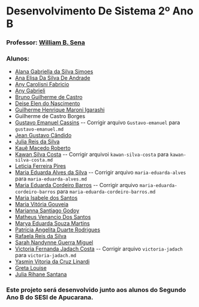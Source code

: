 # Desenvolvimento De Sistema 2º Ano B
### Professor: [William B. Sena](https://github.com/williamsena13/2-ano-b-sesi)

### Alunos: 
- [Alana Gabriella da Silva Simoes](https://github.com/alanasimoes11/2-ano-b-sesi)
- [Ana Elisa Da Silva De Andrade](https://github.com/Anaandrade06/2-ano-b-sesi)
- [Any Carolisni Fabricio](https://github.com/anycarolini21/2-ano-b-sesi)
- [Any Gabrieli](https://github.com/anygabrieli/2-ano-b-sesi)
- [Bruno Guilherme de Castro](https://github.com/Brunoxl03/2-ano-b-sesi)
- [Deise Elen do Nascimento](https://github.com/D3ise/2-ano-b-sesi)
- [Guilherme Henrique Maroni Igarashi](https://github.com/GuilhermeIgarashi7/2-ano-b-sesi)
- Guilherme de Castro Borges
- [Gustavo Emanuel Cassins](https://github.com/GustavoEMANUE/2-ano-b-sesi)
-- Corrigir arquivo ```Gustavo-emanuel``` para ```gustavo-emanuel.md```
- [Jean Gustavo Cândido](https://github.com/jeangustavoo/2-ano-b-sesi)
- [Julia Reis da Silva](https://github.com/juliareis14/2-ano-b-sesi)
- [Kauê Macedo Roberto](https://github.com/kmarmc/2-ano-b-sesi)
- [Kawan Silva Costa](https://github.com/kawan-70/2-ano-b-sesi)
-- Corrigir arquivoi ```kawan-silva-costa``` para ```kawan-silva-costa.md```
- [Leticia Ferreira Pires](https://github.com/piresleticia/2-ano-b-sesi)
- [Maria Eduarda Alves da Silva](https://github.com/marieduas/2-ano-b-sesi)
-- Corrigir arquivo ```maria-eduarda-alves``` para ```maria-eduarda-alves.md```
- [Maria Eduarda Cordeiro Barros](https://github.com/Barrosmaria07/2-ano-b-sesi) 
-- Corrigir arquivo ```maria-eduarda-cordeiro-barros``` para ```maria-eduarda-cordeiro-barros.md```
- [Maria Isabele dos Santos](https://github.com/isantos10/2-ano-b-sesi)
- [Maria Vitória Gouveia](https://github.com/mariavi00/2-ano-b-sesi)
- [Marianna Santiago Godoy](https://github.com/Marigodoy26/2-ano-b-sesi)
- [Matheus Venancio Dos Santos](https://github.com/matheusvenanciodossantos/2-ano-b-sesi)
- [Marya Eduarda Souza Martins](https://github.com/Marya16/2-ano-b-sesi)
- [Patrícia Angelita Duarte Rodrigues](https://github.com/pati573022/2-ano-b-sesi)
- [Rafaela Reis da Silva](https://github.com/rafaelareisilva/2-ano-b-sesi)
- [Sarah Nandynne Guerra Miguel](https://github.com/sarahnandynne/2-ano-b-sesi)
- [Victoria Fernanda Jadach Costa](https://github.com/vikjadach/2-ano-b-sesi)
-- Corrigir arquivo ```victoria-jadach``` para ```victoria-jadach.md```
- [Yasmin Vitoria da Cruz Linardi](https://github.com/YasminLinardi/2-ano-b-sesi)
- [Greta Louise](https://github.com/GretaLouise/2-ano-b-sesi)
- [Julia Rihane Santana](https://github.com/jsantana07/2-ano-b-sesi)




### Este projeto será desenvolvido junto aos alunos do Segundo Ano B do SESI de Apucarana.

